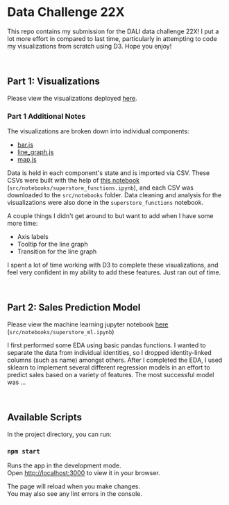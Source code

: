 # Data Challenge 22X

This repo contains my submission for the DALI data challenge 22X! I put a lot more effort in compared to last time, particularly in attempting to code my visualizations from scratch using D3. Hope you enjoy!

<br />

## Part 1: Visualizations

Please view the visualizations deployed [here](https://genuine-flan-85a02b.netlify.app/).

### Part 1 Additional Notes

The visualizations are broken down into individual components:
- [bar.js](./src/components/bar.js)
- [line_graph.js](./src/components/line_graph.js)
- [map.js](./src/components/map.js)

Data is held in each component's state and is imported via CSV. These CSVs were built with the help of [this notebook](./src/notebooks/superstore_functions.ipynb) (`src/notebooks/superstore_functions.ipynb`), and each CSV was downloaded to the `src/notebooks` folder. Data cleaning and analysis for the visualizations were also done in the `superstore_functions` notebook.

A couple things I didn't get around to but want to add when I have some more time:
- Axis labels
- Tooltip for the line graph
- Transition for the line graph

I spent a lot of time working with D3 to complete these visualizations, and feel very confident in my ability to add these features. Just ran out of time.

<br />

## Part 2: Sales Prediction Model

Please view the machine learning jupyter notebook [here](./src/notebooks/superstore_ml.ipynb) (`src/notebooks/superstore_ml.ipynb`)

I first performed some EDA using basic pandas functions. I wanted to separate the data from individual identities, so I dropped identity-linked columns (such as name) amongst others. After I completed the EDA, I used sklearn to implement several different regression models in an effort to predict sales based on a variety of features. The most successful model was ...



<br />

## Available Scripts

In the project directory, you can run:

### `npm start`

Runs the app in the development mode.\
Open [http://localhost:3000](http://localhost:3000) to view it in your browser.

The page will reload when you make changes.\
You may also see any lint errors in the console.



